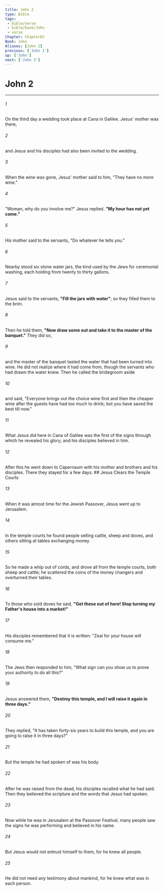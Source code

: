 ```yaml
---
title: John 2
type: Bible
tags:
 - bible/verse
 - bible/book/John
 - verse
Chapter: Chapter02
Book: John
Aliases: [John 2]
previous: ['John 1']
up: ['John']
next: ['John 3']
---
```

# John 2

***


###### 1 
On the third day a wedding took place at Cana in Galilee. Jesus' mother was there, 

###### 2 
and Jesus and his disciples had also been invited to the wedding. 

###### 3 
When the wine was gone, Jesus' mother said to him, "They have no more wine." 

###### 4 
"Woman, why do you involve me?" Jesus replied. **"My hour has not yet come."** 

###### 5 
His mother said to the servants, "Do whatever he tells you." 

###### 6 
Nearby stood six stone water jars, the kind used by the Jews for ceremonial washing, each holding from twenty to thirty gallons. 

###### 7 
Jesus said to the servants, **"Fill the jars with water"**; so they filled them to the brim. 

###### 8 
Then he told them, **"Now draw some out and take it to the master of the banquet."** They did so, 

###### 9 
and the master of the banquet tasted the water that had been turned into wine. He did not realize where it had come from, though the servants who had drawn the water knew. Then he called the bridegroom aside 

###### 10 
and said, "Everyone brings out the choice wine first and then the cheaper wine after the guests have had too much to drink; but you have saved the best till now." 

###### 11 
What Jesus did here in Cana of Galilee was the first of the signs through which he revealed his glory; and his disciples believed in him. 

###### 12 
After this he went down to Capernaum with his mother and brothers and his disciples. There they stayed for a few days. ## Jesus Clears the Temple Courts 

###### 13 
When it was almost time for the Jewish Passover, Jesus went up to Jerusalem. 

###### 14 
In the temple courts he found people selling cattle, sheep and doves, and others sitting at tables exchanging money. 

###### 15 
So he made a whip out of cords, and drove all from the temple courts, both sheep and cattle; he scattered the coins of the money changers and overturned their tables. 

###### 16 
To those who sold doves he said, **"Get these out of here! Stop turning my Father's house into a market!"** 

###### 17 
His disciples remembered that it is written: "Zeal for your house will consume me." 

###### 18 
The Jews then responded to him, "What sign can you show us to prove your authority to do all this?" 

###### 19 
Jesus answered them, **"Destroy this temple, and I will raise it again in three days."** 

###### 20 
They replied, "It has taken forty-six years to build this temple, and you are going to raise it in three days?" 

###### 21 
But the temple he had spoken of was his body. 

###### 22 
After he was raised from the dead, his disciples recalled what he had said. Then they believed the scripture and the words that Jesus had spoken. 

###### 23 
Now while he was in Jerusalem at the Passover Festival, many people saw the signs he was performing and believed in his name. 

###### 24 
But Jesus would not entrust himself to them, for he knew all people. 

###### 25 
He did not need any testimony about mankind, for he knew what was in each person. 
